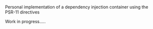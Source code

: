 Personal implementation of a dependency injection container using the PSR-11 directives

Work in progress.....